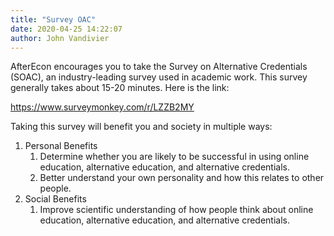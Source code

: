 ```yaml
---
title: "Survey OAC"
date: 2020-04-25 14:22:07
author: John Vandivier
---
```




<p>AfterEcon encourages you to take the Survey on Alternative Credentials (SOAC), an industry-leading survey used in academic work. This survey generally takes about 15-20 minutes. Here is the link:</p>
<p><a href=\"https://www.surveymonkey.com/r/LZZB2MY\">https://www.surveymonkey.com/r/LZZB2MY</a></p>
<p>Taking this survey will benefit you and society in multiple ways:</p>

<!-- wp:list {\"ordered\":true} -->
<ol><li>Personal Benefits<ol><li>Determine whether you are likely to be successful in using online education, alternative education, and alternative credentials.</li><li>Better understand your own personality and how this relates to other people.</li></ol></li><li>Social Benefits<ol><li>Improve scientific understanding of how people think about online education, alternative education, and alternative credentials.</li></ol></li></ol>
<!-- /wp:list -->